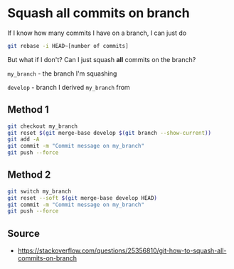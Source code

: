 # Squash all commits on branch

If I know how many commits I have on a branch, I can just do

```bash
git rebase -i HEAD~[number of commits]
```

But what if I don't? Can I just squash **all** commits on the branch?

`my_branch` - the branch I'm squashing

`develop` - branch I derived `my_branch` from

## Method 1

```bash
git checkout my_branch
git reset $(git merge-base develop $(git branch --show-current))
git add -A
git commit -m "Commit message on my_branch"
git push --force
```

## Method 2

```bash
git switch my_branch
git reset --soft $(git merge-base develop HEAD)
git commit -m "Commit message on my_branch"
git push --force
```

## Source

- https://stackoverflow.com/questions/25356810/git-how-to-squash-all-commits-on-branch
